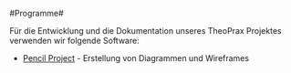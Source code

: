 #Programme#

Für die Entwicklung und die Dokumentation unseres TheoPrax Projektes verwenden wir folgende Software:

- [Pencil Project](http://pencil.evolus.vn/) - Erstellung von Diagrammen und Wireframes

